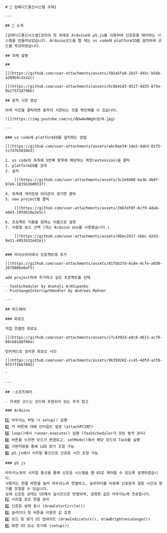  
    # 📌 임베디드통신시스템 과제1
    
    ---
    
    ## 📖 소개
    
    [임베디드통신시스템]강의의 첫 과제로 Arduino와 p5.js를 이용하여 신호등을 제어하는 시스템을 만들어보았습니다. Arduino코드를 짤 때는 vs code에 platformIO를 설치하여 코드를 작성하였습니다.
    
    ## 과제 설명
    
    ## 
    
    [](https://github.com/user-attachments/assets/392a5fa0-2b37-493c-b5de-a289b4c1ea2c)
    
    [](https://github.com/user-attachments/assets/6c9b41d3-d517-4d35-875e-9e275f2d796b)
    
    ## 동작 시연 영상
    
    아래 사진을 클릭하면 동작이 시연되는 것을 확인해볼 수 있습니다.
    
    ![](https://img.youtube.com/vi/dQw4w9WgXcQ/0.jpg)
    
    ---
    
    ### vs code에 platformIO를 설치하는 방법
    
    [](https://github.com/user-attachments/assets/abc0ae34-1de2-4ab3-81f5-cc7d7b5016e3)
    
    1. vs code의 좌측에 5번째 항목에 해당하는 확장(extension)을 클릭
    2. platformIO를 검색
    3. 설치
        
        [](https://github.com/user-attachments/assets/3c2e9460-be3b-4b8f-97e6-183563600337)
        
    4. 좌측에 개미모양 아이콘이 생기면 클릭
    5. new project를 클릭
        
        [](https://github.com/user-attachments/assets/2687df0f-6cf9-4dab-a043-19fd618e2e5c)
        
    6. 프로젝트 이름을 원하는 이름으로 설정
    7. 사용할 보드 선택 (저는 Arduino Uno를 사용했습니다.)
        
        [](https://github.com/user-attachments/assets/00ec2917-1bbc-42d3-8e31-4952632e92e1)
        
    
    ### 라이브러리에서 프로젝트에 추가
    
    [](https://github.com/user-attachments/assets/81fbb2fd-6c8e-4cfe-a930-267888be8af5)
    
    add project하여 추가하고 싶은 프로젝트를 선택
    
    - TaskScheduler by Anatoli Arkhipenko
    - PinChangeInterruptHandler by Andreas Rohner
    
    ---
    
    ## 하드웨어
    
    ### 회로도
    
    직접 연결한 회로도
    
    [](https://github.com/user-attachments/assets/c7c4392d-e8c8-4615-acf0-60cb81d8f60a)
    
    틴커캐드로 정리한 회로도 사진
    
    [](https://github.com/user-attachments/assets/96350202-cc45-4dfd-a3f0-9f57ff66f602)
    
    '
    
    ---
    
    ## ✨소프트웨어
    
    - 자세한 코드는 코드에 포함되어 있는 주석 참고
    
    ### Arduino
    
    1️⃣ 아두이노 부팅 시 setup() 실행
    2️⃣ 각 버튼에 대해 인터럽트 설정 (attachPCINT)
    3️⃣ loop()에서 runner.execute() 실행 (TaskScheduler가 모든 동작 관리)
    4️⃣ 버튼을 누르면 모드가 변경되고, setMode()에서 해당 모드의 Task를 실행
    5️⃣ 가변저항을 통해 LED 밝기 조절 가능
    6️⃣ p5.js에서 시리얼 통신으로 신호등 시간 조정 가능
    
    ### p5.js
    
    아두이노와의 시리얼 통신을 통해 신호등 시스템을 웹 UI로 제어할 수 있도록 설계하였습니다.
    사용자는 연결 버튼을 눌러 아두이노와 연결하고, 슬라이더를 이용해 신호등의 점등 시간과 밝기를 조절할 수 있습니다.
    실제 신호등 상태는 UI에서 실시간으로 반영되며, 설정한 값은 아두이노에 전송됩니다.
    1️⃣ 시리얼 포트 연결 관리
    2️⃣ 신호등 상태 표시 (drawColorCircle())
    3️⃣ 슬라이더 및 버튼을 이용한 값 조정
    4️⃣ 모드 및 밝기 UI 업데이트 (drawIndicators(), drawBrightnessGauge())
    5️⃣ 화면 UI 요소 초기화 (setup())
